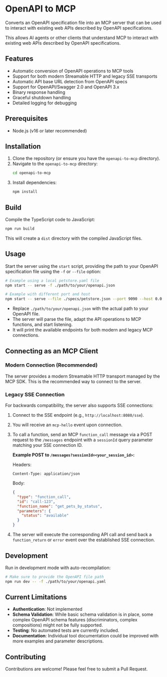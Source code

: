 # OpenAPI to MCP

Converts an OpenAPI specification file into an MCP server that can be used to interact with existing web APIs described by OpenAPI specifications.

This allows AI agents or other clients that understand MCP to interact with existing web APIs described by OpenAPI specifications.

## Features

* Automatic conversion of OpenAPI operations to MCP tools
* Support for both modern Streamable HTTP and legacy SSE transports
* Automatic API base URL detection from OpenAPI specs
* Support for OpenAPI/Swagger 2.0 and OpenAPI 3.x
* Binary response handling
* Graceful shutdown handling
* Detailed logging for debugging

## Prerequisites

* Node.js (v16 or later recommended)

## Installation

1. Clone the repository (or ensure you have the `openapi-to-mcp` directory).
2. Navigate to the `openapi-to-mcp` directory:
   ```bash
   cd openapi-to-mcp
   ```
3. Install dependencies:
   ```bash
   npm install
   ```

## Build

Compile the TypeScript code to JavaScript:

```bash
npm run build
```

This will create a `dist` directory with the compiled JavaScript files.

## Usage

Start the server using the `start` script, providing the path to your OpenAPI specification file using the `-f` or `--file` option:

```bash
# Example using a local petstore.yaml file
npm start -- serve -f ./path/to/your/openapi.json

# Example with different port and host
npm start -- serve --file ./specs/petstore.json --port 9090 --host 0.0.0.0
```

* Replace `./path/to/your/openapi.json` with the actual path to your OpenAPI file.
* The server will parse the file, adapt the API operations to MCP functions, and start listening.
* It will print the available endpoints for both modern and legacy MCP connections.

## Connecting as an MCP Client

### Modern Connection (Recommended)

The server provides a modern Streamable HTTP transport managed by the MCP SDK. This is the recommended way to connect to the server.

### Legacy SSE Connection

For backwards compatibility, the server also supports SSE connections:

1. Connect to the SSE endpoint (e.g., `http://localhost:8080/sse`).
2. You will receive an `mcp-hello` event upon connection.
3. To call a function, send an MCP `function_call` message via a POST request to the `/messages` endpoint with a `sessionId` query parameter matching your SSE connection ID.

   **Example POST to `/messages?sessionId=<your_session_id>`:**

   Headers:
   ```
   Content-Type: application/json
   ```

   Body:
   ```json
   {
     "type": "function_call",
     "id": "call-123",
     "function_name": "get_pets_by_status",
     "parameters": {
       "status": "available"
     }
   }
   ```

4. The server will execute the corresponding API call and send back a `function_return` or `error` event over the established SSE connection.

## Development

Run in development mode with auto-recompilation:

```bash
# Make sure to provide the OpenAPI file path
npm run dev -- -f ./path/to/your/openapi.yaml
```

## Current Limitations

* **Authentication**: Not implemented
* **Schema Validation**: While basic schema validation is in place, some complex OpenAPI schema features (discriminators, complex compositions) might not be fully supported.
* **Testing**: No automated tests are currently included.
* **Documentation**: Individual tool documentation could be improved with more examples and parameter descriptions.

## Contributing

Contributions are welcome! Please feel free to submit a Pull Request. 